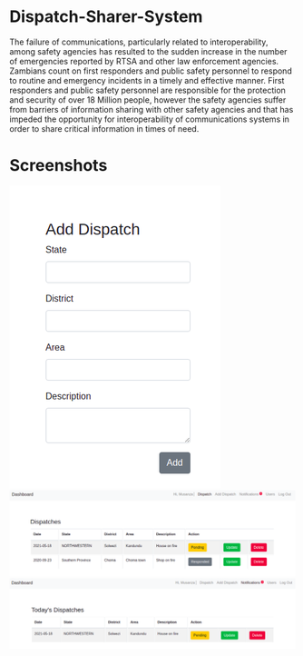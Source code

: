 # Dispatch-Sharer-System
The failure of communications, particularly related to interoperability, among safety agencies has resulted to the sudden increase in the number of emergencies reported by RTSA and other law enforcement agencies. Zambians count on first responders and public safety personnel to respond to routine and emergency incidents in a timely and effective manner. First responders and public safety personnel are responsible for the protection and security of over 18 Million people, however the safety agencies suffer from barriers of information sharing with other safety agencies and that has impeded the opportunity for interoperability of communications systems in order to share critical information in times of need.
# Screenshots
![screenshot 2](https://github.com/Musanza/Dispatch-Sharer-System/blob/main/screenshots/2.png)
![screenshot 1](https://github.com/Musanza/Dispatch-Sharer-System/blob/main/screenshots/1.png)
![screenshot 3](https://github.com/Musanza/Dispatch-Sharer-System/blob/main/screenshots/3.png)
